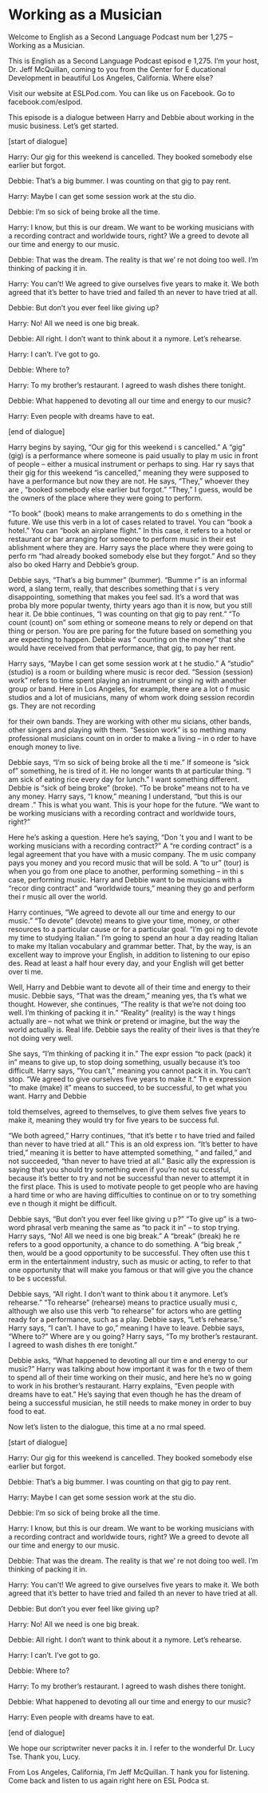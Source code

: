 # Working as a Musician

Welcome to English as a Second Language Podcast num ber 1,275 – Working as a Musician. 

This is English as a Second Language Podcast episod e 1,275. I’m your host, Dr. Jeff McQuillan, coming to you from the Center for E ducational Development in beautiful Los Angeles, California. Where else? 

Visit our website at ESLPod.com. You can like us on  Facebook. Go to facebook.com/eslpod.  

This episode is a dialogue between Harry and Debbie  about working in the music business. Let’s get started. 

[start of dialogue] 

Harry: Our gig for this weekend is cancelled. They booked somebody else earlier but forgot. 

Debbie: That’s a big bummer. I was counting on that  gig to pay rent. 

Harry: Maybe I can get some session work at the stu dio. 

Debbie: I’m so sick of being broke all the time.  

Harry: I know, but this is our dream. We want to be  working musicians with a recording contract and worldwide tours, right? We a greed to devote all our time and energy to our music. 

Debbie: That was the dream. The reality is that we’ re not doing too well. I’m thinking of packing it in. 

Harry: You can’t! We agreed to give ourselves five years to make it. We both agreed that it’s better to have tried and failed th an never to have tried at all. 

Debbie: But don’t you ever feel like giving up? 

Harry: No! All we need is one big break.  

Debbie: All right. I don’t want to think about it a nymore. Let’s rehearse.  

Harry: I can’t. I’ve got to go. 

Debbie: Where to? 

Harry: To my brother’s restaurant. I agreed to wash  dishes there tonight. 

Debbie: What happened to devoting all our time and energy to our music? 

Harry: Even people with dreams have to eat. 

[end of dialogue] 

Harry begins by saying, “Our gig for this weekend i s cancelled.” A “gig” (gig) is a performance where someone is paid usually to play m usic in front of people – either a musical instrument or perhaps to sing. Har ry says that their gig for this weekend “is cancelled,” meaning they were supposed to have a performance but now they are not. He says, “They,” whoever they are , “booked somebody else earlier but forgot.” “They,” I guess, would be the owners of the place where they were going to perform.  

“To book” (book) means to make arrangements to do s omething in the future. We use this verb in a lot of cases related to travel. You can “book a hotel.” You can “book an airplane flight.” In this case, it refers to a hotel or restaurant or bar arranging for someone to perform music in their est ablishment where they are. Harry says the place where they were going to perfo rm “had already booked somebody else but they forgot.” And so they also bo oked Harry and Debbie’s group. 

Debbie says, “That’s a big bummer” (bummer). “Bumme r” is an informal word, a slang term, really, that describes something that i s very disappointing, something that makes you feel sad. It’s a word that was proba bly more popular twenty, thirty years ago than it is now, but you still hear it. De bbie continues, “I was counting on that gig to pay rent.” “To count (count) on” som ething or someone means to rely or depend on that thing or person. You are pre paring for the future based on something you are expecting to happen. Debbie was “ counting on the money” that she would have received from that performance,  that gig, to pay her rent. 

Harry says, “Maybe I can get some session work at t he studio.” A “studio” (studio) is a room or building where music is recor ded. “Session (session) work” refers to time spent playing an instrument or singi ng with another group or band. Here in Los Angeles, for example, there are a lot o f music studios and a lot of musicians, many of whom work doing session recordin gs. They are not recording  

for their own bands. They are working with other mu sicians, other bands, other singers and playing with them. “Session work” is so mething many professional musicians count on in order to make a living – in o rder to have enough money to live.  

Debbie says, “I’m so sick of being broke all the ti me.” If someone is “sick of” something, he is tired of it. He no longer wants th at particular thing. “I am sick of eating rice every day for lunch.” I want something different. Debbie is “sick of being broke” (broke). “To be broke” means not to ha ve any money. Harry says, “I know,” meaning I understand, “but this is our dream .” This is what you want. This is your hope for the future. “We want to be working  musicians with a recording contract and worldwide tours, right?”  

Here he’s asking a question. Here he’s saying, “Don ’t you and I want to be working musicians with a recording contract?” A “re cording contract” is a legal agreement that you have with a music company. The m usic company pays you money and you record music that will be sold. A “to ur” (tour) is when you go from one place to another, performing something – in thi s case, performing music. Harry and Debbie want to be musicians with a “recor ding contract” and “worldwide tours,” meaning they go and perform thei r music all over the world.  

Harry continues, “We agreed to devote all our time and energy to our music.” “To devote” (devote) means to give your time, money, or  other resources to a particular cause or for a particular goal. “I’m goi ng to devote my time to studying Italian.” I’m going to spend an hour a day reading Italian to make my Italian vocabulary and grammar better. That, by the way, is  an excellent way to improve your English, in addition to listening to our episo des. Read at least a half hour every day, and your English will get better over ti me.  

Well, Harry and Debbie want to devote all of their time and energy to their music. Debbie says, “That was the dream,” meaning yes, tha t’s what we thought. However, she continues, “The reality is that we’re not doing too well. I’m thinking of packing it in.” “Reality” (reality) is the way t hings actually are – not what we think or pretend or imagine, but the way the world actually is. Real life. Debbie says the reality of their lives is that they’re not  doing very well.  

She says, “I’m thinking of packing it in.” The expr ession “to pack (pack) it in” means to give up, to stop doing something, usually because it’s too difficult. Harry says, “You can’t,” meaning you cannot pack it  in. You can’t stop. “We agreed to give ourselves five years to make it.” Th e expression “to make (make) it” means to succeed, to be successful, to get what  you want. Harry and Debbie  

told themselves, agreed to themselves, to give them selves five years to make it, meaning they would try for five years to be success ful. 

“We both agreed,” Harry continues, “that it’s bette r to have tried and failed than never to have tried at all.” This is an old express ion. “It’s better to have tried,” meaning it is better to have attempted something, “ and failed,” and not succeeded, “than never to have tried at all.” Basic ally the expression is saying that you should try something even if you’re not su ccessful, because it’s better to try and not be successful than never to attempt it in the first place. This is used to motivate people to get people who are having a hard  time or who are having difficulties to continue on or to try something eve n though it might be difficult. 

Debbie says, “But don’t you ever feel like giving u p?” “To give up” is a two-word phrasal verb meaning the same as “to pack it in” – to stop trying. Harry says, “No! All we need is one big break.” A “break” (break) he re refers to a good opportunity, a chance to do something. A “big break ,” then, would be a good opportunity to be successful. They often use this t erm in the entertainment industry, such as music or acting, to refer to that  one opportunity that will make you famous or that will give you the chance to be s uccessful.  

Debbie says, “All right. I don’t want to think abou t it anymore. Let’s rehearse.” “To rehearse” (rehearse) means to practice usually musi c, although we also use this verb “to rehearse” for actors who are getting ready  for a performance, such as a play. Debbie says, “Let’s rehearse.” Harry says, “I  can’t. I have to go,” meaning I have to leave. Debbie says, “Where to?” Where are y ou going? Harry says, “To my brother’s restaurant. I agreed to wash dishes th ere tonight.”  

Debbie asks, “What happened to devoting all our tim e and energy to our music?” Harry was talking about how important it was for th e two of them to spend all of their time working on their music, and here he’s no w going to work in his brother’s restaurant. Harry explains, “Even people with dreams have to eat.” He’s saying that even though he has the dream of being a  successful musician, he still needs to make money in order to buy food to eat. 

Now let’s listen to the dialogue, this time at a no rmal speed. 

[start of dialogue] 

Harry: Our gig for this weekend is cancelled. They booked somebody else earlier but forgot. 

Debbie: That’s a big bummer. I was counting on that  gig to pay rent.  

 Harry: Maybe I can get some session work at the stu dio. 

Debbie: I’m so sick of being broke all the time.  

Harry: I know, but this is our dream. We want to be  working musicians with a recording contract and worldwide tours, right? We a greed to devote all our time and energy to our music. 

Debbie: That was the dream. The reality is that we’ re not doing too well. I’m thinking of packing it in. 

Harry: You can’t! We agreed to give ourselves five years to make it. We both agreed that it’s better to have tried and failed th an never to have tried at all. 

Debbie: But don’t you ever feel like giving up? 

Harry: No! All we need is one big break.  

Debbie: All right. I don’t want to think about it a nymore. Let’s rehearse.  

Harry: I can’t. I’ve got to go. 

Debbie: Where to? 

Harry: To my brother’s restaurant. I agreed to wash  dishes there tonight. 

Debbie: What happened to devoting all our time and energy to our music? 

Harry: Even people with dreams have to eat. 

[end of dialogue] 

We hope our scriptwriter never packs it in. I refer  to the wonderful Dr. Lucy Tse. Thank you, Lucy. 

From Los Angeles, California, I’m Jeff McQuillan. T hank you for listening. Come back and listen to us again right here on ESL Podca st.  

